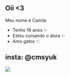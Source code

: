 ## Oii <3

Meu nome é Camila

- Tenho 16 anos ✨
- Estou cursando o alura ✨
- Amo gatos ✨

## insta: @cmsyuk

![](https://media.tenor.com/E3v4j9VZuSwAAAAi/cute-cat-cat-typing.gif)
